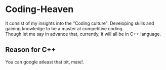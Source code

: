 # Coding-Heaven
It consist of my insights into the "Coding culture". Developing skills and gaining knowledge to be a master at competitive coding.<br>
Though let me say in advance that, currently, it will all be in C++ language.
## Reason for C++
You can google atleast that bit, mate!.
